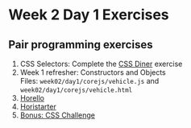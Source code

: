 # Week 2 Day 1 Exercises

## Pair programming exercises

1. CSS Selectors: Complete the [CSS Diner](http://flukeout.github.io/) exercise
1. Week 1 refresher: Constructors and Objects <br>
   Files: `week02/day1/corejs/vehicle.js` and `week02/day1/corejs/vehicle.html`
1. [Horello](1_horello/README.md)
1. [Horistarter](2_horistarter/README.md)
1. [Bonus: CSS Challenge](3_css_challenge/README.md)
